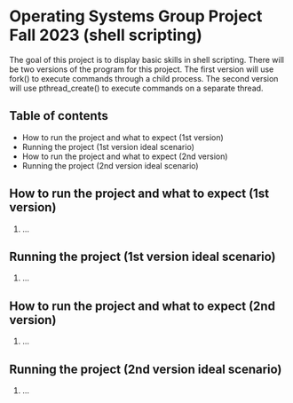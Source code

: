 # Operating Systems Group Project Fall 2023 (shell scripting)

The goal of this project is to display basic skills in shell scripting. 
There will be two versions of the program for this project.
The first version will use fork() to execute commands through a child process.
The second version will use pthread_create() to execute commands on a separate thread.

## Table of contents
- How to run the project and what to expect (1st version)
- Running the project (1st version ideal scenario)
- How to run the project and what to expect (2nd version)
- Running the project (2nd version ideal scenario)

## How to run the project and what to expect (1st version)
1. ...

## Running the project (1st version ideal scenario)
1. ...

## How to run the project and what to expect (2nd version)
1. ...

## Running the project (2nd version ideal scenario)
1. ...
